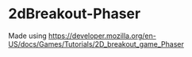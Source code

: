 # 2dBreakout-Phaser
 Made using https://developer.mozilla.org/en-US/docs/Games/Tutorials/2D_breakout_game_Phaser
